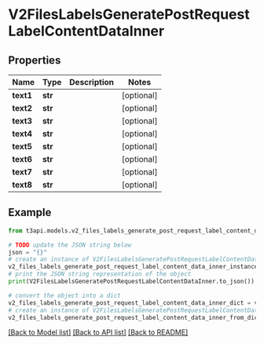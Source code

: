 # V2FilesLabelsGeneratePostRequestLabelContentDataInner


## Properties

Name | Type | Description | Notes
------------ | ------------- | ------------- | -------------
**text1** | **str** |  | [optional] 
**text2** | **str** |  | [optional] 
**text3** | **str** |  | [optional] 
**text4** | **str** |  | [optional] 
**text5** | **str** |  | [optional] 
**text6** | **str** |  | [optional] 
**text7** | **str** |  | [optional] 
**text8** | **str** |  | [optional] 

## Example

```python
from t3api.models.v2_files_labels_generate_post_request_label_content_data_inner import V2FilesLabelsGeneratePostRequestLabelContentDataInner

# TODO update the JSON string below
json = "{}"
# create an instance of V2FilesLabelsGeneratePostRequestLabelContentDataInner from a JSON string
v2_files_labels_generate_post_request_label_content_data_inner_instance = V2FilesLabelsGeneratePostRequestLabelContentDataInner.from_json(json)
# print the JSON string representation of the object
print(V2FilesLabelsGeneratePostRequestLabelContentDataInner.to_json())

# convert the object into a dict
v2_files_labels_generate_post_request_label_content_data_inner_dict = v2_files_labels_generate_post_request_label_content_data_inner_instance.to_dict()
# create an instance of V2FilesLabelsGeneratePostRequestLabelContentDataInner from a dict
v2_files_labels_generate_post_request_label_content_data_inner_from_dict = V2FilesLabelsGeneratePostRequestLabelContentDataInner.from_dict(v2_files_labels_generate_post_request_label_content_data_inner_dict)
```
[[Back to Model list]](../README.md#documentation-for-models) [[Back to API list]](../README.md#documentation-for-api-endpoints) [[Back to README]](../README.md)


